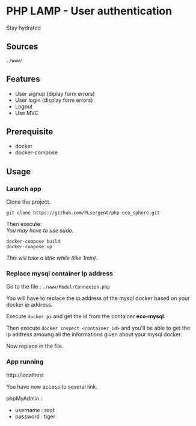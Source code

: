 # PHP LAMP - User authentication
Stay hydrated

## Sources
```./www/```

## Features
- User signup (diplay form errors)
- User login (display form errors)
- Logout
- Use MVC

## Prerequisite
- docker
- docker-compose

## Usage

### Launch app

Clone the project.
```
git clone https://github.com/PLsergent/php-eco_sphere.git
```

Then execute:<br/>
*You may have to use sudo.*
```
docker-compose build
docker-compose up
```
*This will take a little while (like 1min).*

### Replace mysql container Ip address

Go to the file :
```./www/Model/Connexion.php```

You will have to replace the ip address of the mysql docker based on your docker ip address.

Execute ```docker ps``` and get the id from the container **eco-mysql**.

Then execute ```docker inspect <container_id>``` and you'll be able to get the ip address amoung all the informations given about your mysql docker.

Now replace in the file.

### App running
http://localhost

You have now access to several link.

phpMyAdmin :
- username : root
- password : tiger